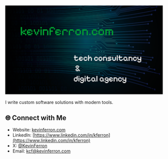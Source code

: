 ![Banner Image](https://github.com/K-F-Tech-Consultancy-Digital-Agency/.github/blob/main/kftech_banner_%202048x1152.png)

I write custom software solutions with modern tools.

## 🌐 Connect with Me

- Website: [kevinferron.com](https://kevinferron.com)
- LinkedIn: [https://www.linkedin.com/in/kferron](https://www.linkedin.com/in/kferron)
- X: [@KevinFerron](https://x.com/KevinFerron)
- Email: [kcf@kevinferron.com](mailto:kcf@kevinferron.com)



